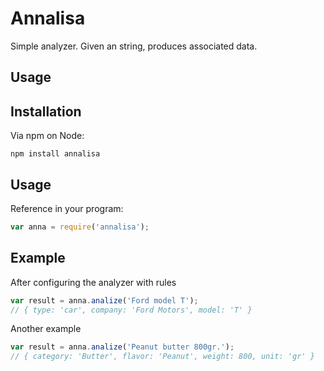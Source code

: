 # Annalisa

Simple analyzer. Given an string, produces associated data.

## Usage

## Installation

Via npm on Node:

```
npm install annalisa
```

## Usage

Reference in your program:

```js
var anna = require('annalisa');
```

## Example

After configuring the analyzer with rules
```js
var result = anna.analize('Ford model T');
// { type: 'car', company: 'Ford Motors', model: 'T' }
```

Another example
```js
var result = anna.analize('Peanut butter 800gr.');
// { category: 'Butter', flavor: 'Peanut', weight: 800, unit: 'gr' }
```
